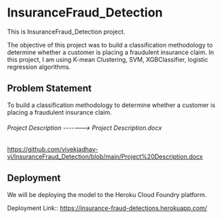 # InsuranceFraud_Detection
This is InsuranceFraud_Detection project.

The objective of this project was to build a classification methodology to determine whether a customer is placing a fraudulent insurance claim.
In this project, I am using K-mean Clustering, SVM, XGBClassifier, logistic regression algorithms.

## Problem Statement
To build a classification methodology to determine whether a customer is placing a fraudulent insurance claim.

###### Project Description -------> Project Description.docx
https://github.com/vivekjadhav-vj/InsuranceFraud_Detection/blob/main/Project%20Description.docx

## Deployment
We will be deploying the model to the Heroku Cloud Foundry platform. 

Deployment Link:: https://insurance-fraud-detections.herokuapp.com/

